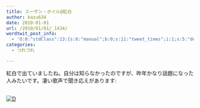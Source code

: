 ```yaml
---
title: スーザン・ボイル@紅白
author: kazu634
date: 2010-01-01
url: /2010/01/01/_1434/
wordtwit_post_info:
  - 'O:8:"stdClass":13:{s:6:"manual";b:0;s:11:"tweet_times";i:1;s:5:"delay";i:0;s:7:"enabled";i:1;s:10:"separation";s:2:"60";s:7:"version";s:3:"3.7";s:14:"tweet_template";b:0;s:6:"status";i:2;s:6:"result";a:0:{}s:13:"tweet_counter";i:2;s:13:"tweet_log_ids";a:1:{i:0;i:5027;}s:9:"hash_tags";a:0:{}s:8:"accounts";a:1:{i:0;s:7:"kazu634";}}'
categories:
  - つれづれ

---
```

<div class="section">
<p>
    紅白で出ていましたね。自分は知らなかったのですが、昨年かなり話題になった人みたいです。凄い歌声で聞き応えがあります:
</p>
  
<p>
<br /> <a href="http://d.hatena.ne.jp/video/youtube/xVewJPsCFhE" onclick="__gaTracker('send', 'event', 'outbound-article', 'http://d.hatena.ne.jp/video/youtube/xVewJPsCFhE', '');" alt="この動画を含む日記"><img src="http://d.hatena.ne.jp/images/d_entry.gif" alt="D" border="0" style="vertical-align: bottom;" title="この動画を含む日記" /></a>
</p>
</div>